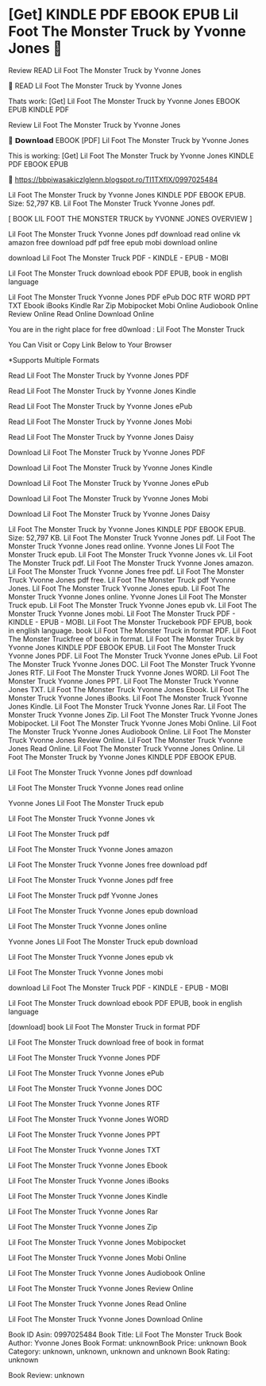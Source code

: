 # [Get] KINDLE PDF EBOOK EPUB Lil Foot The Monster Truck by  Yvonne Jones 📜
Review READ Lil Foot The Monster Truck by Yvonne Jones

💝 READ Lil Foot The Monster Truck by Yvonne Jones

Thats work: [Get] Lil Foot The Monster Truck by Yvonne Jones EBOOK EPUB KINDLE PDF


Review Lil Foot The Monster Truck by Yvonne Jones

📜 𝗗𝗼𝘄𝗻𝗹𝗼𝗮𝗱 EBOOK [PDF] Lil Foot The Monster Truck by Yvonne Jones

This is working: [Get] Lil Foot The Monster Truck by Yvonne Jones KINDLE PDF EBOOK EPUB



📌 https://bbpiwasakiczlglenn.blogspot.ro/TI1TXfIX/0997025484



Lil Foot The Monster Truck by Yvonne Jones KINDLE PDF EBOOK EPUB. Size: 52,797 KB. Lil Foot The Monster Truck Yvonne Jones pdf.

[ BOOK LIL FOOT THE MONSTER TRUCK by YVONNE JONES OVERVIEW ]

Lil Foot The Monster Truck Yvonne Jones pdf download read online vk amazon free download pdf pdf free epub mobi download online

download Lil Foot The Monster Truck PDF - KINDLE - EPUB - MOBI

Lil Foot The Monster Truck download ebook PDF EPUB, book in english language

Lil Foot The Monster Truck Yvonne Jones PDF ePub DOC RTF WORD PPT TXT Ebook iBooks Kindle Rar Zip Mobipocket Mobi Online Audiobook Online Review Online Read Online Download Online

You are in the right place for free d0wnload : Lil Foot The Monster Truck

You Can Visit or Copy Link Below to Your Browser

*Supports Multiple Formats

Read Lil Foot The Monster Truck by Yvonne Jones PDF

Read Lil Foot The Monster Truck by Yvonne Jones Kindle

Read Lil Foot The Monster Truck by Yvonne Jones ePub

Read Lil Foot The Monster Truck by Yvonne Jones Mobi

Read Lil Foot The Monster Truck by Yvonne Jones Daisy

Download Lil Foot The Monster Truck by Yvonne Jones PDF

Download Lil Foot The Monster Truck by Yvonne Jones Kindle

Download Lil Foot The Monster Truck by Yvonne Jones ePub

Download Lil Foot The Monster Truck by Yvonne Jones Mobi

Download Lil Foot The Monster Truck by Yvonne Jones Daisy

Lil Foot The Monster Truck by Yvonne Jones KINDLE PDF EBOOK EPUB. Size: 52,797 KB. Lil Foot The Monster Truck Yvonne Jones pdf. Lil Foot The Monster Truck Yvonne Jones read online. Yvonne Jones Lil Foot The Monster Truck epub. Lil Foot The Monster Truck Yvonne Jones vk. Lil Foot The Monster Truck pdf. Lil Foot The Monster Truck Yvonne Jones amazon. Lil Foot The Monster Truck Yvonne Jones free pdf. Lil Foot The Monster Truck Yvonne Jones pdf free. Lil Foot The Monster Truck pdf Yvonne Jones. Lil Foot The Monster Truck Yvonne Jones epub. Lil Foot The Monster Truck Yvonne Jones online. Yvonne Jones Lil Foot The Monster Truck epub. Lil Foot The Monster Truck Yvonne Jones epub vk. Lil Foot The Monster Truck Yvonne Jones mobi. Lil Foot The Monster Truck PDF - KINDLE - EPUB - MOBI. Lil Foot The Monster Truckebook PDF EPUB, book in english language. book Lil Foot The Monster Truck in format PDF. Lil Foot The Monster Truckfree of book in format. Lil Foot The Monster Truck by Yvonne Jones KINDLE PDF EBOOK EPUB. Lil Foot The Monster Truck Yvonne Jones PDF. Lil Foot The Monster Truck Yvonne Jones ePub. Lil Foot The Monster Truck Yvonne Jones DOC. Lil Foot The Monster Truck Yvonne Jones RTF. Lil Foot The Monster Truck Yvonne Jones WORD. Lil Foot The Monster Truck Yvonne Jones PPT. Lil Foot The Monster Truck Yvonne Jones TXT. Lil Foot The Monster Truck Yvonne Jones Ebook. Lil Foot The Monster Truck Yvonne Jones iBooks. Lil Foot The Monster Truck Yvonne Jones Kindle. Lil Foot The Monster Truck Yvonne Jones Rar. Lil Foot The Monster Truck Yvonne Jones Zip. Lil Foot The Monster Truck Yvonne Jones Mobipocket. Lil Foot The Monster Truck Yvonne Jones Mobi Online. Lil Foot The Monster Truck Yvonne Jones Audiobook Online. Lil Foot The Monster Truck Yvonne Jones Review Online. Lil Foot The Monster Truck Yvonne Jones Read Online. Lil Foot The Monster Truck Yvonne Jones Online. Lil Foot The Monster Truck by Yvonne Jones KINDLE PDF EBOOK EPUB.

Lil Foot The Monster Truck Yvonne Jones pdf download

Lil Foot The Monster Truck Yvonne Jones read online

Yvonne Jones Lil Foot The Monster Truck epub

Lil Foot The Monster Truck Yvonne Jones vk

Lil Foot The Monster Truck pdf

Lil Foot The Monster Truck Yvonne Jones amazon

Lil Foot The Monster Truck Yvonne Jones free download pdf

Lil Foot The Monster Truck Yvonne Jones pdf free

Lil Foot The Monster Truck pdf Yvonne Jones

Lil Foot The Monster Truck Yvonne Jones epub download

Lil Foot The Monster Truck Yvonne Jones online

Yvonne Jones Lil Foot The Monster Truck epub download

Lil Foot The Monster Truck Yvonne Jones epub vk

Lil Foot The Monster Truck Yvonne Jones mobi

download Lil Foot The Monster Truck PDF - KINDLE - EPUB - MOBI

Lil Foot The Monster Truck download ebook PDF EPUB, book in english language

[download] book Lil Foot The Monster Truck in format PDF

Lil Foot The Monster Truck download free of book in format

Lil Foot The Monster Truck Yvonne Jones PDF

Lil Foot The Monster Truck Yvonne Jones ePub

Lil Foot The Monster Truck Yvonne Jones DOC

Lil Foot The Monster Truck Yvonne Jones RTF

Lil Foot The Monster Truck Yvonne Jones WORD

Lil Foot The Monster Truck Yvonne Jones PPT

Lil Foot The Monster Truck Yvonne Jones TXT

Lil Foot The Monster Truck Yvonne Jones Ebook

Lil Foot The Monster Truck Yvonne Jones iBooks

Lil Foot The Monster Truck Yvonne Jones Kindle

Lil Foot The Monster Truck Yvonne Jones Rar

Lil Foot The Monster Truck Yvonne Jones Zip

Lil Foot The Monster Truck Yvonne Jones Mobipocket

Lil Foot The Monster Truck Yvonne Jones Mobi Online

Lil Foot The Monster Truck Yvonne Jones Audiobook Online

Lil Foot The Monster Truck Yvonne Jones Review Online

Lil Foot The Monster Truck Yvonne Jones Read Online

Lil Foot The Monster Truck Yvonne Jones Download Online

Book ID Asin: 0997025484
Book Title: Lil Foot The Monster Truck
Book Author: Yvonne Jones
Book Format: unknownBook Price: unknown
Book Category: unknown, unknown, unknown and unknown
Book Rating: unknown

Book Review: unknown

